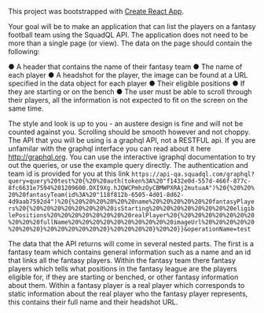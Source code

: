 This project was bootstrapped with [Create React App](https://github.com/facebookincubator/create-react-app).

Your goal will be to make an application that can list the players on a fantasy football team using the SquadQL API. The application does not need to be more than a single page (or view). The data on the page should contain the following:

● A header that contains the name of their fantasy team
● The name of each player
● A headshot for the player, the image can be found at a URL specified in the data object for each player
● Their eligible positions
● If they are starting or on the bench
● The user must be able to scroll through their players, all the information is not expected to fit on the screen on the same time.  

The style and look is up to you - an austere design is fine and will not be counted against you. Scrolling should be smooth however and not choppy.
The API that you will be using is a graphql API, not a RESTFUL api. If you are unfamilar with the graphql interface you can read about it here http://graphql.org. You can use the interactive igraphql documentation to try out the queries, or use the example query directly. The authentication and team id is provided for you at this link
`https://api-qa.squadql.com/graphql?query=query%20test%20{%20%20auth(token%3A%20"f1432e0d-557d-466f-877c-8fc6631e7594%201209600.DXI9Xg.hJQWCPmhzOyCBMWPXRAj2mutuaA")%20{%20%20%20%20fantasyTeam(id%3A%20"118f812b-6505-4d01-8d62-4d9aab7592d4")%20{%20%20%20%20%20%20name%20%20%20%20%20%20fantasyPlayers%20{%20%20%20%20%20%20%20%20isStarting%20%20%20%20%20%20%20%20eligiblePositions%20%20%20%20%20%20%20%20realPlayer%20{%20%20%20%20%20%20%20%20%20%20fullName%20%20%20%20%20%20%20%20%20%20imageUrl%20%20%20%20%20%20%20%20}%20%20%20%20%20%20}%20%20%20%20}%20%20}}&operationName=test`

The data that the API returns will come in several nested parts. The first is a fantasy team which contains general information such as a name and an id that links all the fantasy players. Within the fantasy team there fantasy players which tells what positions in the fantasy league are the players eligible for, if they are starting or benched, or other fantasy information about them. Within a fantasy player is a real player which corresponds to static information about the real player who the fantasy player represents, this contains their full name and their headshot URL.
